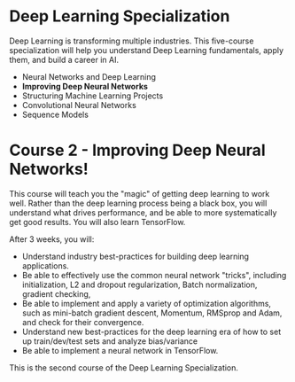 # Deep Learning Specialization

Deep Learning is transforming multiple industries. This five-course specialization will help you understand Deep Learning fundamentals, apply them, and build a career in AI.

  - Neural Networks and Deep Learning
  - **Improving Deep Neural Networks**
  - Structuring Machine Learning Projects
  - Convolutional Neural Networks
  - Sequence Models

# Course 2 - Improving Deep Neural Networks!

This course will teach you the "magic" of getting deep learning to work well. Rather than the deep learning process being a black box, you will understand what drives performance, and be able to more systematically get good results. You will also learn TensorFlow. 

After 3 weeks, you will: 
- Understand industry best-practices for building deep learning applications. 
- Be able to effectively use the common neural network "tricks", including initialization, L2 and dropout regularization, Batch normalization, gradient checking, 
- Be able to implement and apply a variety of optimization algorithms, such as mini-batch gradient descent, Momentum, RMSprop and Adam, and check for their convergence. 
- Understand new best-practices for the deep learning era of how to set up train/dev/test sets and analyze bias/variance
- Be able to implement a neural network in TensorFlow. 

This is the second course of the Deep Learning Specialization.

